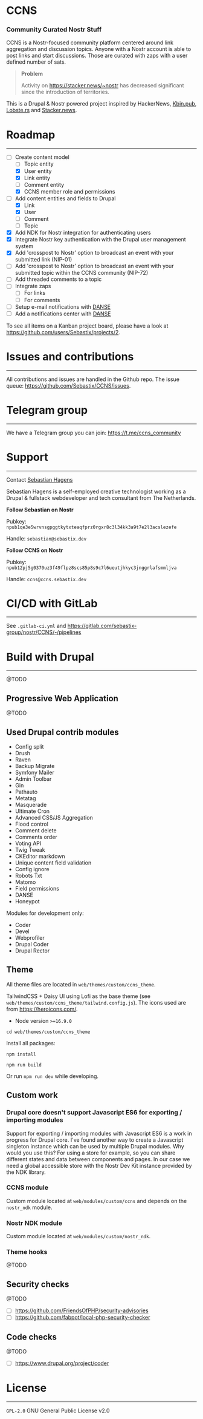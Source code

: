 # CCNS
### Community Curated Nostr Stuff

CCNS is a Nostr-focused community platform centered around link aggregation and discussion topics. Anyone with a Nostr account is able to post links and start discussions. Those are curated with zaps with a user defined number of sats.

> **Problem**
>
> Activity on https://stacker.news/~nostr has decreased significant since the introduction of territories.

This is a Drupal & Nostr powered project inspired by HackerNews, [Kbin.pub](http://Kbin.pub), [Lobste.rs](http://Lobste.rs) and [Stacker.news](http://Stacker.news).



# Roadmap

---

- [ ] Create content model
  - [ ] Topic entity
  - [x] User entity
  - [x] Link entity
  - [ ] Comment entity
  - [x] CCNS member role and permissions
- [ ] Add content entities and fields to Drupal
  - [x] Link
  - [x] User
  - [ ] Comment
  - [ ] Topic
- [x] Add NDK for Nostr integration for authenticating users
- [x] Integrate Nostr key authentication with the Drupal user management system
- [x] Add 'crosspost to Nostr' option to broadcast an event with your submitted link (NIP-01)
- [ ] Add 'crosspost to Nostr' option to broadcast an event with your submitted topic within the CCNS community (NIP-72)
- [ ] Add threaded comments to a topic
- [ ] Integrate zaps
  - [ ] For links
  - [ ] For comments
- [ ] Setup e-mail notifications with [DANSE](https://www.drupal.org/project/danse)
- [ ] Add a notifications center with [DANSE](https://www.drupal.org/project/danse)

To see all items on a Kanban project board, please have a look at https://github.com/users/Sebastix/projects/2.

# Issues and contributions

---

All contributions and issues are handled in the Github repo.
The issue queue: https://github.com/Sebastix/CCNS/issues.

# Telegram group

---

We have a Telegram group you can join: https://t.me/ccns_community

# Support

---

Contact [Sebastian Hagens](https://gitlab.com/Sebastix)

Sebastian Hagens is a self-employed creative technologist working as a Drupal & fullstack webdeveloper and tech consultant from The Netherlands.

**Follow Sebastian on Nostr**

Pubkey: `npub1qe3e5wrvnsgpggtkytxteaqfprz0rgxr8c3l34kk3a9t7e2l3acslezefe`

Handle: `sebastian@sebastix.dev`

**Follow CCNS on Nostr**

Pubkey: `npub12pj5g0370uz3f49flpz8scs85p8s9c7l6ueutjhkyc3jnggrlafsmmljva`

Handle: `ccns@ccns.sebastix.dev`

# CI/CD with GitLab

---

See `.gitlab-ci.yml` and https://gitlab.com/sebastix-group/nostr/CCNS/-/pipelines

# Build with Drupal

---

@TODO

## Progressive Web Application

@TODO

## Used Drupal contrib modules

* Config split
* Drush
* Raven
* Backup Migrate
* Symfony Mailer
* Admin Toolbar
* Gin
* Pathauto
* Metatag
* Masquerade
* Ultimate Cron
* Advanced CSS/JS Aggregation
* Flood control
* Comment delete
* Comments order
* Voting API
* Twig Tweak
* CKEditor markdown
* Unique content field validation
* Config ignore
* Robots Txt
* Matomo
* Field permissions
* DANSE
* Honeypot

Modules for development only:
* Coder
* Devel
* Webprofiler
* Drupal Coder
* Drupal Rector

## Theme

All theme files are located in `web/themes/custom/ccns_theme`.

TailwindCSS + Daisy UI using Lofi as the base theme (see `web/themes/custom/ccns_theme/tailwind.config.js`).
The icons used are from https://heroicons.com/.

- Node version `>=16.9.0`

`cd web/themes/custom/ccns_theme`

Install all packages:

`npm install`

`npm run build`

Or run `npm run dev` while developing.

## Custom work

### Drupal core doesn't support Javascript ES6 for exporting / importing modules

Support for exporting / importing modules with Javascript ES6 is a work in progress for Drupal core. I've found another way to create a Javascript singleton instance which can be used by multiple Drupal modules.
Why would you use this? For using a store for example, so you can share different states and data between components and pages.
In our case we need a global accessible store with the Nostr Dev Kit instance provided by the NDK library.

### CCNS module

Custom module located at `web/modules/custom/ccns` and depends on the `nostr_ndk` module.

### Nostr NDK module

Custom module located at `web/modules/custom/nostr_ndk`.

### Theme hooks

@TODO

## Security checks

@TODO
- [ ] https://github.com/FriendsOfPHP/security-advisories
- [ ] https://github.com/fabpot/local-php-security-checker

## Code checks

@TODO
- [ ] https://www.drupal.org/project/coder

# License

---

`GPL-2.0` GNU General Public License v2.0


